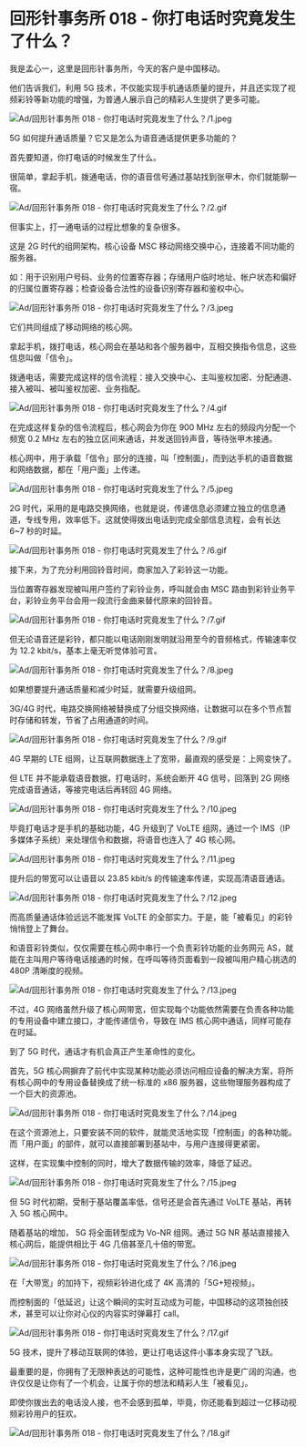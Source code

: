 # 回形针事务所 018 - 你打电话时究竟发生了什么？

我是孟心一，这里是回形针事务所，今天的客户是中国移动。

他们告诉我们，利用 5G 技术，不仅能实现手机通话质量的提升，并且还实现了视频彩铃等新功能的增强，为普通人展示自己的精彩人生提供了更多可能。

![Ad/回形针事务所 018 - 你打电话时究竟发生了什么？/1.jpeg](https://cdn.jsdelivr.net/gh/just-prog/static/image/Ad/回形针事务所%20018%20-%20你打电话时究竟发生了什么？/1.jpeg)

5G 如何提升通话质量？它又是怎么为语音通话提供更多功能的？

首先要知道，你打电话的时候发生了什么。

很简单，拿起手机，拨通电话，你的语音信号通过基站找到张甲木，你们就能聊一宿。

![Ad/回形针事务所 018 - 你打电话时究竟发生了什么？/2.gif](https://cdn.jsdelivr.net/gh/just-prog/static/image/Ad/回形针事务所%20018%20-%20你打电话时究竟发生了什么？/2.gif)

但事实上，打一通电话的过程比想象的复杂很多。

这是 2G 时代的组网架构，核心设备 MSC 移动网络交换中心，连接着不同功能的服务器。

如：用于识别用户号码、业务的位置寄存器；存储用户临时地址、帐户状态和偏好的归属位置寄存器；检查设备合法性的设备识别寄存器和鉴权中心。

![Ad/回形针事务所 018 - 你打电话时究竟发生了什么？/3.jpeg](https://cdn.jsdelivr.net/gh/just-prog/static/image/Ad/回形针事务所%20018%20-%20你打电话时究竟发生了什么？/3.jpeg)

它们共同组成了移动网络的核心网。

拿起手机，拨打电话，核心网会在基站和各个服务器中，互相交换指令信息，这些信息叫做「信令」。

拨通电话，需要完成这样的信令流程：接入交换中心、主叫鉴权加密、分配通道、接入被叫、被叫鉴权加密、业务指配。

![Ad/回形针事务所 018 - 你打电话时究竟发生了什么？/4.gif](https://cdn.jsdelivr.net/gh/just-prog/static/image/Ad/回形针事务所%20018%20-%20你打电话时究竟发生了什么？/4.gif)

在完成这样复杂的信令流程后，核心网会为你在 900 MHz 左右的频段内分配一个频宽 0.2 MHz 左右的独立区间来通话，并发送回铃声音，等待张甲木接通。

核心网中，用于承载「信令」部分的连接，叫「控制面」，而到达手机的语音数据和网络数据，都在「用户面」上传递。

![Ad/回形针事务所 018 - 你打电话时究竟发生了什么？/5.jpeg](https://cdn.jsdelivr.net/gh/just-prog/static/image/Ad/回形针事务所%20018%20-%20你打电话时究竟发生了什么？/5.jpeg)

2G 时代，采用的是电路交换网络，也就是说，传递信息必须建立独立的信息通道，专线专用，效率低下。这就使得拨出电话到完成全部信息流程，会有长达 6\~7 秒的时延。

![Ad/回形针事务所 018 - 你打电话时究竟发生了什么？/6.gif](https://cdn.jsdelivr.net/gh/just-prog/static/image/Ad/回形针事务所%20018%20-%20你打电话时究竟发生了什么？/6.gif)

接下来，为了充分利用回铃音时间，商家加入了彩铃这一功能。

当位置寄存器发现被叫用户签约了彩铃业务，呼叫就会由 MSC 路由到彩铃业务平台，彩铃业务平台会用一段流行金曲来替代原来的回铃音。

![Ad/回形针事务所 018 - 你打电话时究竟发生了什么？/7.gif](https://cdn.jsdelivr.net/gh/just-prog/static/image/Ad/回形针事务所%20018%20-%20你打电话时究竟发生了什么？/7.gif)

但无论语音还是彩铃，都只能以电话刚刚发明就沿用至今的音频格式，传输速率仅为 12.2 kbit/s，基本上毫无听觉体验可言。

![Ad/回形针事务所 018 - 你打电话时究竟发生了什么？/8.jpeg](https://cdn.jsdelivr.net/gh/just-prog/static/image/Ad/回形针事务所%20018%20-%20你打电话时究竟发生了什么？/8.jpeg)

如果想要提升通话质量和减少时延，就需要升级组网。

3G/4G 时代，电路交换网络被替换成了分组交换网络，让数据可以在多个节点暂时存储和转发，节省了占用通道的时间。

![Ad/回形针事务所 018 - 你打电话时究竟发生了什么？/9.gif](https://cdn.jsdelivr.net/gh/just-prog/static/image/Ad/回形针事务所%20018%20-%20你打电话时究竟发生了什么？/9.gif)

4G 早期的 LTE 组网，让互联网数据连上了宽带，最直观的感受是：上网变快了。

但 LTE 并不能承载语音数据，打电话时，系统会断开 4G 信号，回落到 2G 网络完成语音通话，等接完电话后再转回 4G 网络。

![Ad/回形针事务所 018 - 你打电话时究竟发生了什么？/10.jpeg](https://cdn.jsdelivr.net/gh/just-prog/static/image/Ad/回形针事务所%20018%20-%20你打电话时究竟发生了什么？/10.jpeg)

毕竟打电话才是手机的基础功能，4G 升级到了 VoLTE 组网，通过一个 IMS（IP 多媒体子系统）来处理信令和数据，将语音也连入了 4G 核心网。

![Ad/回形针事务所 018 - 你打电话时究竟发生了什么？/11.jpeg](https://cdn.jsdelivr.net/gh/just-prog/static/image/Ad/回形针事务所%20018%20-%20你打电话时究竟发生了什么？/11.jpeg)

提升后的带宽可以让语音以 23.85 kbit/s 的传输速率传递，实现高清语音通话。

![Ad/回形针事务所 018 - 你打电话时究竟发生了什么？/12.jpeg](https://cdn.jsdelivr.net/gh/just-prog/static/image/Ad/回形针事务所%20018%20-%20你打电话时究竟发生了什么？/12.jpeg)

而高质量通话体验远远不能发挥 VoLTE 的全部实力。于是，能「被看见」的彩铃悄悄登上了舞台。

和语音彩铃类似，仅仅需要在核心网中串行一个负责彩铃功能的业务网元 AS，就能在主叫用户等待电话接通的时候，在呼叫等待页面看到一段被叫用户精心挑选的 480P 清晰度的视频。

![Ad/回形针事务所 018 - 你打电话时究竟发生了什么？/13.jpeg](https://cdn.jsdelivr.net/gh/just-prog/static/image/Ad/回形针事务所%20018%20-%20你打电话时究竟发生了什么？/13.jpeg)

不过，4G 网络虽然升级了核心网带宽，但实现每个功能依然需要在负责各种功能的专用设备中建立接口，才能传递信令，导致在 IMS 核心网中通话，同样可能存在时延。

到了 5G 时代，通话才有机会真正产生革命性的变化。

首先，5G 核心网摒弃了前代中实现某种功能必须访问相应设备的解决方案，将所有核心网中的专用设备替换成了统一标准的 x86 服务器，这些物理服务器构成了一个巨大的资源池。

![Ad/回形针事务所 018 - 你打电话时究竟发生了什么？/14.jpeg](https://cdn.jsdelivr.net/gh/just-prog/static/image/Ad/回形针事务所%20018%20-%20你打电话时究竟发生了什么？/14.jpeg)

在这个资源池上，只要安装不同的软件，就能灵活地实现「控制面」的各种功能。而「用户面」的部件，就可以直接部署到基站中，与用户连接得更紧密。

这样，在实现集中控制的同时，增大了数据传输的效率，降低了延迟。

![Ad/回形针事务所 018 - 你打电话时究竟发生了什么？/15.jpeg](https://cdn.jsdelivr.net/gh/just-prog/static/image/Ad/回形针事务所%20018%20-%20你打电话时究竟发生了什么？/15.jpeg)

但 5G 时代初期，受制于基站覆盖率低，信号还是会首先通过 VoLTE 基站，再转入 5G 核心网中。

随着基站的增加， 5G 将全面转型成为 Vo-NR 组网。通过 5G NR 基站直接接入核心网后，能提供相比于 4G 几倍甚至几十倍的带宽。

![Ad/回形针事务所 018 - 你打电话时究竟发生了什么？/16.jpeg](https://cdn.jsdelivr.net/gh/just-prog/static/image/Ad/回形针事务所%20018%20-%20你打电话时究竟发生了什么？/16.jpeg)

在「大带宽」的加持下，视频彩铃进化成了 4K 高清的「5G+短视频」。

而控制面的「低延迟」让这个瞬间的实时互动成为可能，中国移动的这项独创技术，甚至可以让你对心仪的内容实时弹幕打 call。

![Ad/回形针事务所 018 - 你打电话时究竟发生了什么？/17.gif](https://cdn.jsdelivr.net/gh/just-prog/static/image/Ad/回形针事务所%20018%20-%20你打电话时究竟发生了什么？/17.gif)

5G 技术，提升了移动互联网的体验，更让打电话这件小事本身实现了飞跃。

最重要的是，你拥有了无限种表达的可能性，这种可能性也许是更广阔的沟通，也许仅仅是让你有了一个机会，让属于你的想法和精彩人生「被看见」。

即使你拨出去的电话没人接，也不会感到孤单，毕竟，你还能看到超过一亿移动视频彩铃用户的狂欢。

![Ad/回形针事务所 018 - 你打电话时究竟发生了什么？/18.gif](https://cdn.jsdelivr.net/gh/just-prog/static/image/Ad/回形针事务所%20018%20-%20你打电话时究竟发生了什么？/18.gif)
